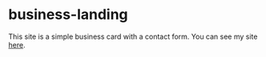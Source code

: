 # business-landing

This site is a simple business card with a contact form.
You can see my site [here](https://kuzmitskaya-di.github.io/business-landing/).